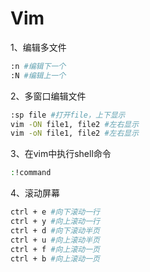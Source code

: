 # Vim

1、编辑多文件

```bash
:n #编辑下一个
:N #编辑上一个
```

2、多窗口编辑文件

```bash
:sp file #打开file，上下显示
vim -ON file1, file2 #左右显示
vim -oN file1, file2 #左右显示
```

3、在vim中执行shell命令

```bash
:!command
```

4、滚动屏幕

```bash
ctrl + e #向下滚动一行
ctrl + y #向上滚动一行
ctrl + d #向下滚动半页
ctrl + u #向上滚动半页
ctrl + f #向上滚动一页
ctrl + b #向上滚动一页
```


